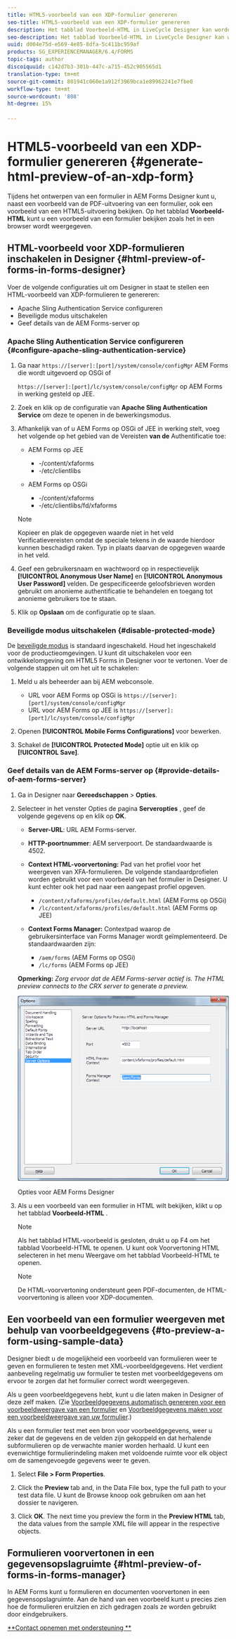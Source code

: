 ```yaml
---
title: HTML5-voorbeeld van een XDP-formulier genereren
seo-title: HTML5-voorbeeld van een XDP-formulier genereren
description: Het tabblad Voorbeeld-HTML in LiveCycle Designer kan worden gebruikt om een voorbeeld van formulieren weer te geven zoals deze in een browser worden weergegeven.
seo-description: Het tabblad Voorbeeld-HTML in LiveCycle Designer kan worden gebruikt om een voorbeeld van formulieren weer te geven zoals deze in een browser worden weergegeven.
uuid: d004e75d-e569-4e85-8dfa-5c411bc959af
products: SG_EXPERIENCEMANAGER/6.4/FORMS
topic-tags: author
discoiquuid: c142d7b3-301b-447c-a715-452c905565d1
translation-type: tm+mt
source-git-commit: 801941c060e1a912f3969bca1e89962241e7fbe0
workflow-type: tm+mt
source-wordcount: '808'
ht-degree: 15%

---
```



# HTML5-voorbeeld van een XDP-formulier genereren {#generate-html-preview-of-an-xdp-form}

Tijdens het ontwerpen van een formulier in AEM Forms Designer kunt u, naast een voorbeeld van de PDF-uitvoering van een formulier, ook een voorbeeld van een HTML5-uitvoering bekijken. Op het tabblad **Voorbeeld-HTML** kunt u een voorbeeld van een formulier bekijken zoals het in een browser wordt weergegeven.

## HTML-voorbeeld voor XDP-formulieren inschakelen in Designer {#html-preview-of-forms-in-forms-designer}

Voer de volgende configuraties uit om Designer in staat te stellen een HTML-voorbeeld van XDP-formulieren te genereren:

* Apache Sling Authentication Service configureren
* Beveiligde modus uitschakelen
* Geef details van de AEM Forms-server op

### Apache Sling Authentication Service configureren {#configure-apache-sling-authentication-service}

1. Ga naar `https://[server]:[port]/system/console/configMgr` AEM Forms die wordt uitgevoerd op OSGi of

   `https://[server]:[port]/lc/system/console/configMgr` op AEM Forms in werking gesteld op JEE.

1. Zoek en klik op de configuratie van **Apache Sling Authentication Service** om deze te openen in de bewerkingsmodus.

1. Afhankelijk van of u AEM Forms op OSGi of JEE in werking stelt, voeg het volgende op het gebied van de Vereisten **van de** Authentificatie toe:

   * AEM Forms op JEE

      * -/content/xfaforms
      * -/etc/clientlibs
   * AEM Forms op OSGi

      * -/content/xfaforms
      * -/etc/clientlibs/fd/xfaforms

   >[!NOTE]
   >
   >Kopieer en plak de opgegeven waarde niet in het veld Verificatievereisten omdat de speciale tekens in de waarde hierdoor kunnen beschadigd raken. Typ in plaats daarvan de opgegeven waarde in het veld.

1. Geef een gebruikersnaam en wachtwoord op in respectievelijk **[!UICONTROL Anonymous User Name]** en **[!UICONTROL Anonymous User Password]** velden. De gespecificeerde geloofsbrieven worden gebruikt om anonieme authentificatie te behandelen en toegang tot anonieme gebruikers toe te staan.
1. Klik op **Opslaan** om de configuratie op te slaan.

### Beveiligde modus uitschakelen {#disable-protected-mode}

De [beveiligde modus](/help/forms/using/get-xdp-pdf-documents-aem.md) is standaard ingeschakeld. Houd het ingeschakeld voor de productieomgevingen. U kunt dit uitschakelen voor een ontwikkelomgeving om HTML5 Forms in Designer voor te vertonen. Voer de volgende stappen uit om het uit te schakelen:

1. Meld u als beheerder aan bij AEM webconsole.

   * URL voor AEM Forms op OSGi is `https://[server]:[port]/system/console/configMgr`
   * URL voor AEM Forms op JEE is `https://[server]:[port]/lc/system/console/configMgr`

1. Openen **[!UICONTROL Mobile Forms Configurations]** voor bewerken.
1. Schakel de **[!UICONTROL Protected Mode]** optie uit en klik op **[!UICONTROL Save]**.

### Geef details van de AEM Forms-server op {#provide-details-of-aem-forms-server}

1. Ga in Designer naar **Gereedschappen** > **Opties**.
1. Selecteer in het venster Opties de pagina **Serveropties** , geef de volgende gegevens op en klik op **OK**.

   * **Server-URL**: URL AEM Forms-server.
   * **HTTP-poortnummer**: AEM serverpoort. De standaardwaarde is 4502.
   * **Context HTML-voorvertoning:** Pad van het profiel voor het weergeven van XFA-formulieren. De volgende standaardprofielen worden gebruikt voor een voorbeeld van het formulier in Designer. U kunt echter ook het pad naar een aangepast profiel opgeven.

      * `/content/xfaforms/profiles/default.html` (AEM Forms op OSGi)
      * `/lc/content/xfaforms/profiles/default.html` (AEM Forms op JEE)
   * **Context Forms Manager:** Contextpad waarop de gebruikersinterface van Forms Manager wordt geïmplementeerd. De standaardwaarden zijn:

      * `/aem/forms` (AEM Forms op OSGi)
      * `/lc/forms` (AEM Forms op JEE)

   **Opmerking:** *Zorg ervoor dat de AEM Forms-server actief is. The HTML preview connects to the CRX server to* generate *a preview.*

   ![Opties voor AEM Forms Designer ](assets/server_options.png)

   Opties voor AEM Forms Designer

1. Als u een voorbeeld van een formulier in HTML wilt bekijken, klikt u op het tabblad **Voorbeeld-HTML** .

   >[!NOTE]
   >
   >Als het tabblad HTML-voorbeeld is gesloten, drukt u op F4 om het tabblad Voorbeeld-HTML te openen. U kunt ook Voorvertoning HTML selecteren in het menu Weergave om het tabblad Voorbeeld-HTML te openen.

   >[!NOTE]
   >
   >De HTML-voorvertoning ondersteunt geen PDF-documenten, de HTML-voorvertoning is alleen voor XDP-documenten.

## Een voorbeeld van een formulier weergeven met behulp van voorbeeldgegevens {#to-preview-a-form-using-sample-data}

Designer biedt u de mogelijkheid een voorbeeld van formulieren weer te geven en formulieren te testen met XML-voorbeeldgegevens. Het verdient aanbeveling regelmatig uw formulier te testen met voorbeeldgegevens om ervoor te zorgen dat het formulier correct wordt weergegeven.

Als u geen voorbeeldgegevens hebt, kunt u die laten maken in Designer of deze zelf maken. (Zie [Voorbeeldgegevens automatisch genereren voor een voorbeeldweergave van een formulier](https://help.adobe.com/en_US/AEMForms/6.1/DesignerHelp/WS107c29ade9134a2c136ae6f212a1f379c94-8000.2.html#WS92d06802c76abadb-728f46ac129b395660c-7efe.2) en [Voorbeeldgegevens maken voor een voorbeeldweergave van uw formulier](https://help.adobe.com/en_US/AEMForms/6.1/DesignerHelp/WS107c29ade9134a2c136ae6f212a1f379c94-8000.2.html#WS92d06802c76abadb-728f46ac129b395660c-7eff.2).)

Als u een formulier test met een bron voor voorbeeldgegevens, weer u zeker dat de gegevens en de velden zijn gekoppeld en dat herhalende subformulieren op de verwachte manier worden herhaald. U kunt een evenwichtige formulierindeling maken met voldoende ruimte voor elk object om de samengevoegde gegevens weer te geven.

1. Select **File > Form Properties**.

1. Click the **Preview** tab and, in the Data File box, type the full path to your test data file. U kunt de Browse knoop ook gebruiken om aan het dossier te navigeren.

1. Click **OK**. The next time you preview the form in the **Preview HTML** tab, the data values from the sample XML file will appear in the respective objects.

## Formulieren voorvertonen in een gegevensopslagruimte {#html-preview-of-forms-in-forms-manager}

In AEM Forms kunt u formulieren en documenten voorvertonen in een gegevensopslagruimte. Aan de hand van een voorbeeld kunt u precies zien hoe de formulieren eruitzien en zich gedragen zoals ze worden gebruikt door eindgebruikers.

[**Contact opnemen met ondersteuning **](https://www.adobe.com/account/sign-in.supportportal.html)
